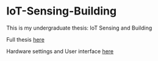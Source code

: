 # IoT-Sensing-Building

This is my undergraduate thesis: IoT Sensing and Building

Full thesis [here](../Thesis/Thesis.pdf)

Hardware settings and User interface [here](../Thesis/Appendix.pdf)
